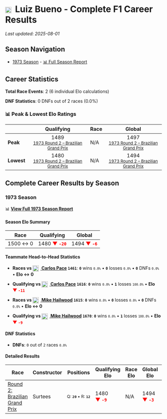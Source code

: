 # <img src="https://upload.wikimedia.org/wikipedia/commons/0/05/Flag_of_Brazil.svg" alt="Brazil" width="20" height="auto" style="vertical-align: middle; margin-right: 5px;" onerror="this.outerHTML='🇧🇷'; this.style.marginRight='5px';"/> Luiz Bueno - Complete F1 Career Results

*Last updated: 2025-08-01*

## Season Navigation

- [1973 Season](#1973-season) - [📊 Full Season Report](../seasons/1973-season-report)

## Career Statistics

**Total Race Events**: 2 (6 individual Elo calculations)

**DNF Statistics**: 0 DNFs out of 2 races (0.0%)

### 📊 Peak & Lowest Elo Ratings

| &nbsp; | Qualifying | Race | Global |
|-------|------------|------|--------|
| **Peak** | <center> 1489 <br/><small> [1973 Round 2 – Brazilian Grand Prix](../seasons/1973-season-report#round-2-brazilian-grand-prix) </small></center> | N/A | <center> 1497  <br/><small> [1973 Round 2 – Brazilian Grand Prix](../seasons/1973-season-report#round-2-brazilian-grand-prix) </small></center> |
| **Lowest** | <center> 1480 <br/><small> [1973 Round 2 – Brazilian Grand Prix](../seasons/1973-season-report#round-2-brazilian-grand-prix) </small></center> | N/A | <center> 1494 <br/><small> [1973 Round 2 – Brazilian Grand Prix](../seasons/1973-season-report#round-2-brazilian-grand-prix) </small></center> |


## Complete Career Results by Season

### 1973 Season

📊 **[View Full 1973 Season Report](../seasons/1973-season-report)**

#### Season Elo Summary

| Race | Qualifying | Global |
|------|------------|--------|
| 1500 ↔ 0 | 1480 **<span style="color: red;">▼&nbsp;`-20`</span>** | 1494 **<span style="color: red;">▼&nbsp;`-6`</span>** |

#### Teammate Head-to-Head Statistics

- **Races vs [<img src="https://upload.wikimedia.org/wikipedia/commons/0/05/Flag_of_Brazil.svg" alt="Brazil" width="20" height="auto" style="vertical-align: middle; margin-right: 5px;" onerror="this.outerHTML='🇧🇷'; this.style.marginRight='5px';"/> Carlos Pace](carlos-pace) `1461`**: **`0`** wins <small>`0.0%`</small> • **`0`** losses <small>`0.0%`</small> • **`0`** DNFs <small>`0.0%`</small> • **Elo ↔ 0**
- **Qualifying vs [<img src="https://upload.wikimedia.org/wikipedia/commons/0/05/Flag_of_Brazil.svg" alt="Brazil" width="20" height="auto" style="vertical-align: middle; margin-right: 5px;" onerror="this.outerHTML='🇧🇷'; this.style.marginRight='5px';"/> Carlos Pace](carlos-pace) `1616`**: **`0`** wins <small>`0.0%`</small> • **`1`** losses <small>`100.0%`</small> • **Elo <span style="color: red;">▼&nbsp;`-11`</span>**

- **Races vs [<img src="https://upload.wikimedia.org/wikipedia/commons/thumb/8/83/Flag_of_the_United_Kingdom_%283-5%29.svg/512px-Flag_of_the_United_Kingdom_%283-5%29.svg.png?20250726143817" alt="United Kingdom" width="20" height="auto" style="vertical-align: middle; margin-right: 5px;" onerror="this.outerHTML='🇬🇧'; this.style.marginRight='5px';"/> Mike Hailwood](mike-hailwood) `1615`**: **`0`** wins <small>`0.0%`</small> • **`0`** losses <small>`0.0%`</small> • **`0`** DNFs <small>`0.0%`</small> • **Elo ↔ 0**
- **Qualifying vs [<img src="https://upload.wikimedia.org/wikipedia/commons/thumb/8/83/Flag_of_the_United_Kingdom_%283-5%29.svg/512px-Flag_of_the_United_Kingdom_%283-5%29.svg.png?20250726143817" alt="United Kingdom" width="20" height="auto" style="vertical-align: middle; margin-right: 5px;" onerror="this.outerHTML='🇬🇧'; this.style.marginRight='5px';"/> Mike Hailwood](mike-hailwood) `1670`**: **`0`** wins <small>`0.0%`</small> • **`1`** losses <small>`100.0%`</small> • **Elo <span style="color: red;">▼&nbsp;`-9`</span>**

#### DNF Statistics

- **DNFs**: `0` out of `2` races <small>`0.0%`</small>

#### Detailed Results

| Race | Constructor | Positions | Qualifying Elo | Race Elo | Global Elo | Teammate |
|------|-------------|-----------|----------------|----------|------------|----------|
| [Round 2: Brazilian Grand Prix](../seasons/1973-season-report#round-2-brazilian-grand-prix) | Surtees | <small>Q:&nbsp;**`20`**&nbsp;•&nbsp;R:&nbsp;**`12`**</small> | 1480 **<span style="color: red;">▼&nbsp;`-9`</span>** | N/A | 1494 **<span style="color: red;">▼&nbsp;`-3`</span>** | [<img src="https://upload.wikimedia.org/wikipedia/commons/0/05/Flag_of_Brazil.svg" alt="Brazil" width="20" height="auto" style="vertical-align: middle; margin-right: 5px;" onerror="this.outerHTML='🇧🇷'; this.style.marginRight='5px';"/> Carlos Pace](carlos-pace)<br/><small>Q:&nbsp;**`6`**&nbsp;•&nbsp;R:&nbsp;**`DNF`**</small> |

